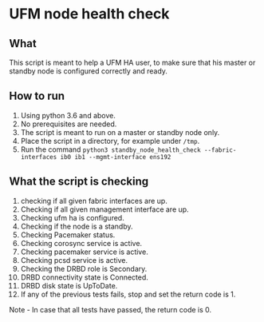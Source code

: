 # UFM node health check

## What
This script is meant to help a UFM HA user, to make sure that his master or standby node is configured correctly and ready.

## How to run
1. Using python 3.6 and above.
2. No prerequisites are needed.
3. The script is meant to run on a master or standby node only.
4. Place the script in a directory, for example under `/tmp`.
5. Run the command `python3 standby_node_health_check --fabric-interfaces ib0 ib1 --mgmt-interface ens192`

## What the script is checking
1. checking if all given fabric interfaces are up.
2. Checking if all given management interface are up.
3. Checking ufm ha is configured.
5. Checking if the node is a standby.
6. Checking Pacemaker status.
7. Checking corosync service is active.
8. Checking pacemaker service is active.
9. Checking pcsd service is active.
10. Checking the DRBD role is Secondary.
11. DRBD connectivity state is Connected.
12. DRBD disk state is UpToDate.
13. If any of the previous tests fails, stop and set the return code is 1.

Note - In case that all tests have passed, the return code is 0.
